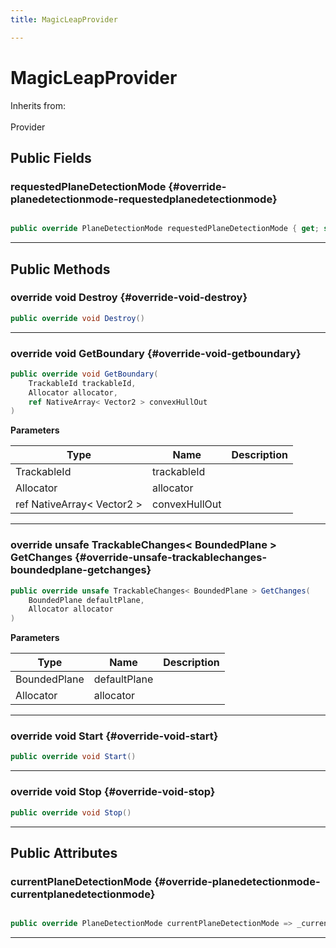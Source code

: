 ```yaml
---
title: MagicLeapProvider

---
```


# MagicLeapProvider







Inherits from: <br></br>Provider




## Public Fields

### requestedPlaneDetectionMode {#override-planedetectionmode-requestedplanedetectionmode}

```csharp

public override PlaneDetectionMode requestedPlaneDetectionMode { get; set; }

```






-----------

## Public Methods

### override void Destroy {#override-void-destroy}

```csharp
public override void Destroy()
```






-----------

### override void GetBoundary {#override-void-getboundary}

```csharp
public override void GetBoundary(
    TrackableId trackableId,
    Allocator allocator,
    ref NativeArray< Vector2 > convexHullOut
)
```


**Parameters**

| Type | Name  | Description  | 
|--|--|--|
| TrackableId |trackableId||
| Allocator |allocator||
| ref NativeArray&lt; Vector2 &gt; |convexHullOut||






-----------

### override unsafe TrackableChanges&lt; BoundedPlane &gt; GetChanges {#override-unsafe-trackablechanges-boundedplane-getchanges}

```csharp
public override unsafe TrackableChanges< BoundedPlane > GetChanges(
    BoundedPlane defaultPlane,
    Allocator allocator
)
```


**Parameters**

| Type | Name  | Description  | 
|--|--|--|
| BoundedPlane |defaultPlane||
| Allocator |allocator||






-----------

### override void Start {#override-void-start}

```csharp
public override void Start()
```






-----------

### override void Stop {#override-void-stop}

```csharp
public override void Stop()
```






-----------

## Public Attributes

### currentPlaneDetectionMode {#override-planedetectionmode-currentplanedetectionmode}

```csharp

public override PlaneDetectionMode currentPlaneDetectionMode => _currentPlaneDetectionMode.ToPlaneDetectionMode();

```






-----------

